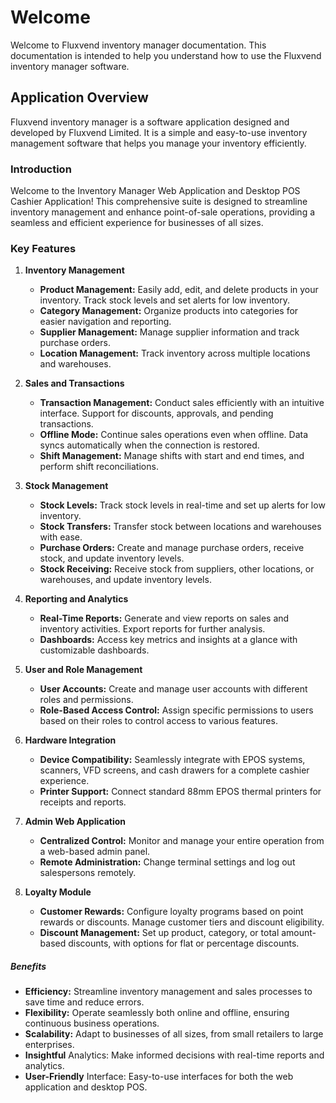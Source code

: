 # Welcome

<!--Writerside adds this topic when you create a new documentation project.
You can use it as a sandbox to play with Writerside features, and remove it from the TOC when you don't need it anymore.-->

Welcome to Fluxvend inventory manager documentation. This documentation is intended to help you understand how to use the Fluxvend inventory manager software.

## Application Overview
Fluxvend inventory manager is a software application designed and developed by Fluxvend Limited. It is a simple and easy-to-use inventory management software that helps you manage your inventory efficiently.

### Introduction
Welcome to the Inventory Manager Web Application and Desktop POS Cashier Application! This comprehensive suite is designed to streamline inventory management and enhance point-of-sale operations, providing a seamless and efficient experience for businesses of all sizes.

### Key Features
1) **Inventory Management**
   * **Product Management:** Easily add, edit, and delete products in your inventory. Track stock levels and set alerts for low inventory.
   * **Category Management:** Organize products into categories for easier navigation and reporting.
   * **Supplier Management:** Manage supplier information and track purchase orders.
   * **Location Management:** Track inventory across multiple locations and warehouses.

2) **Sales and Transactions**
   * **Transaction Management:** Conduct sales efficiently with an intuitive interface. Support for discounts, approvals, and pending transactions.
   * **Offline Mode:** Continue sales operations even when offline. Data syncs automatically when the connection is restored.
   * **Shift Management:** Manage shifts with start and end times, and perform shift reconciliations.

3) **Stock Management**
   * **Stock Levels:** Track stock levels in real-time and set up alerts for low inventory.
   * **Stock Transfers:** Transfer stock between locations and warehouses with ease.
   * **Purchase Orders:** Create and manage purchase orders, receive stock, and update inventory levels.
   * **Stock Receiving:** Receive stock from suppliers, other locations, or warehouses, and update inventory levels.

3) **Reporting and Analytics**
   * **Real-Time Reports:** Generate and view reports on sales and inventory activities. Export reports for further analysis.
   * **Dashboards:** Access key metrics and insights at a glance with customizable dashboards.

4) **User and Role Management**
   * **User Accounts:** Create and manage user accounts with different roles and permissions.
   * **Role-Based Access Control:** Assign specific permissions to users based on their roles to control access to various features.

5) **Hardware Integration**
   * **Device Compatibility:** Seamlessly integrate with EPOS systems, scanners, VFD screens, and cash drawers for a complete cashier experience.
   * **Printer Support:** Connect standard 88mm EPOS thermal printers for receipts and reports.

6) **Admin Web Application**
   * **Centralized Control:** Monitor and manage your entire operation from a web-based admin panel.
   * **Remote Administration:** Change terminal settings and log out salespersons remotely.

7) **Loyalty Module**
   * **Customer Rewards:** Configure loyalty programs based on point rewards or discounts. Manage customer tiers and discount eligibility.
   * **Discount Management:** Set up product, category, or total amount-based discounts, with options for flat or percentage discounts.

##### Benefits
* **Efficiency:** Streamline inventory management and sales processes to save time and reduce errors.
* **Flexibility:** Operate seamlessly both online and offline, ensuring continuous business operations.
* **Scalability:** Adapt to businesses of all sizes, from small retailers to large enterprises.
* **Insightful** Analytics: Make informed decisions with real-time reports and analytics.
* **User-Friendly** Interface: Easy-to-use interfaces for both the web application and desktop POS.

